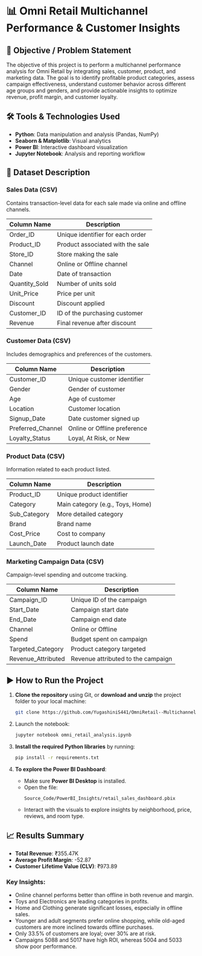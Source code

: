 # 📊 Omni Retail Multichannel Performance & Customer Insights

## 🎯 Objective / Problem Statement
The objective of this project is to perform a multichannel performance analysis for Omni Retail by integrating sales, customer, product, and marketing data. The goal is to identify profitable product categories, assess campaign effectiveness, understand customer behavior across different age groups and genders, and provide actionable insights to optimize revenue, profit margin, and customer loyalty.

## 🛠 Tools & Technologies Used
- **Python**: Data manipulation and analysis (Pandas, NumPy)
- **Seaborn & Matplotlib**: Visual analytics
- **Power BI**: Interactive dashboard visualization
- **Jupyter Notebook**: Analysis and reporting workflow

## 📂 Dataset Description

### Sales Data (CSV)
Contains transaction-level data for each sale made via online and offline channels.

| Column Name     | Description                         |
|----------------|-------------------------------------|
| Order_ID        | Unique identifier for each order    |
| Product_ID      | Product associated with the sale    |
| Store_ID        | Store making the sale               |
| Channel         | Online or Offline channel           |
| Date            | Date of transaction                 |
| Quantity_Sold   | Number of units sold                |
| Unit_Price      | Price per unit                      |
| Discount        | Discount applied                    |
| Customer_ID     | ID of the purchasing customer       |
| Revenue         | Final revenue after discount        |

### Customer Data (CSV)
Includes demographics and preferences of the customers.

| Column Name         | Description                        |
|---------------------|------------------------------------|
| Customer_ID         | Unique customer identifier         |
| Gender              | Gender of customer                 |
| Age                 | Age of customer                    |
| Location            | Customer location                  |
| Signup_Date         | Date customer signed up            |
| Preferred_Channel   | Online or Offline preference       |
| Loyalty_Status      | Loyal, At Risk, or New             |

### Product Data (CSV)
Information related to each product listed.

| Column Name     | Description                        |
|----------------|------------------------------------|
| Product_ID      | Unique product identifier          |
| Category        | Main category (e.g., Toys, Home)   |
| Sub_Category    | More detailed category             |
| Brand           | Brand name                         |
| Cost_Price      | Cost to company                    |
| Launch_Date     | Product launch date                |

### Marketing Campaign Data (CSV)
Campaign-level spending and outcome tracking.

| Column Name         | Description                         |
|---------------------|-------------------------------------|
| Campaign_ID         | Unique ID of the campaign           |
| Start_Date          | Campaign start date                 |
| End_Date            | Campaign end date                   |
| Channel             | Online or Offline                   |
| Spend               | Budget spent on campaign            |
| Targeted_Category   | Product category targeted           |
| Revenue_Attributed  | Revenue attributed to the campaign  |

## ▶️ How to Run the Project
1. **Clone the repository** using Git, or **download and unzip** the project folder to your local machine:
   ```bash
   git clone https://github.com/YugashiniS441/OmniRetail--Multichannel-Sales-Performance-Customer-Analytics.git

2. Launch the notebook:
   ```bash
   jupyter notebook omni_retail_analysis.ipynb
   ```

3. **Install the required Python libraries** by running:
   ```bash
   pip install -r requirements.txt

4. **To explore the Power BI Dashboard**:
   - Make sure **Power BI Desktop** is installed.
   - Open the file:
     ```
     Source_Code/PowerBI_Insights/retail_sales_dashboard.pbix
     ```
   - Interact with the visuals to explore insights by neighborhood, price, reviews, and room type.


## 📈 Results Summary

- **Total Revenue**: ₹355.47K
- **Average Profit Margin**: -52.87
- **Customer Lifetime Value (CLV)**: ₹973.89

### Key Insights:
- Online channel performs better than offline in both revenue and margin.
- Toys and Electronics are leading categories in profits.
- Home and Clothing generate significant losses, especially in offline sales.
- Younger and adult segments prefer online shopping, while old-aged customers are more inclined towards offline purchases.
- Only 33.5% of customers are loyal; over 30% are at risk.
- Campaigns 5088 and 5017 have high ROI, whereas 5004 and 5033 show poor performance.
